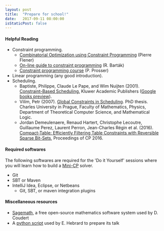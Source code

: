 ```yaml
---
layout: post
title:  "Prepare for school!"
date:   2017-09-11 08:00:00
isStaticPost: false
---
```


#### Helpful Reading ####


* Constraint programming.
  * [Combinatorial Optimization using Constraint Programming](http://user.it.uu.se/~pierref/courses/COCP/slides) (Pierre Flener)
  * [On-line guide to constraint programming](http://kti.mff.cuni.cz/~bartak/constraints/index.html) (R. Barták)
  * [Constraint programming course](http://www.dcs.gla.ac.uk/~pat/cpM/index.html) (P. Prosser)
* Linear programming (any good introduction).
* Scheduling.
    * Baptiste, Philippe, Claude Le Pape, and Wim Nuijten (2001). [Constraint-Based Scheduling.](http://www.springer.com/us/book/9780792374084) Kluwer Academic Publishers ([Google books preview](https://books.google.fr/books?id=mhK-V1VeWYgC&printsec=frontcover&hl=fr&source=gbs_ge_summary_r&cad=0)).
    * Vilím, Petr (2007). [Global Constraints in Scheduling](http://vilim.eu/petr/disertace.pdf). PhD thesis. Charles University in Prague, Faculty of Mathematics, Physics, Department of Theoretical Computer Science, and Mathematical Logic.
    * Jordan Demeulenaere, Renaud Hartert, Christophe Lecoutre, Guillaume Perez, Laurent Perron, Jean-Charles Régin et al. (2016). [Compact-Table: Efficiently Filtering Table Constraints with Reversible Sparse Bit-Sets](https://www.info.ucl.ac.be/~pschaus/assets/publi/cp2016-compacttable.pdf), Proceedings of CP 2016.
    
#### Required softwares ####

The following softwares are required for the 'Do it Yourself' sessions where you will learn how to build a [Mini-CP](https://www.info.ucl.ac.be/~pschaus/minicp/) solver.


* Git
* SBT or Maven
* IntelliJ Idea, Eclipse, or Netbeans
    * Git, SBT, or maven integration plugins


#### Miscellaneous resources ####


* [Sagemath](http://www.sagemath.org/), a free open-source mathematics software system used by D. Coudert 
* A [python script](https://github.com/ehebrard/PySched.git) used by E. Hebrard to prepare its talk

